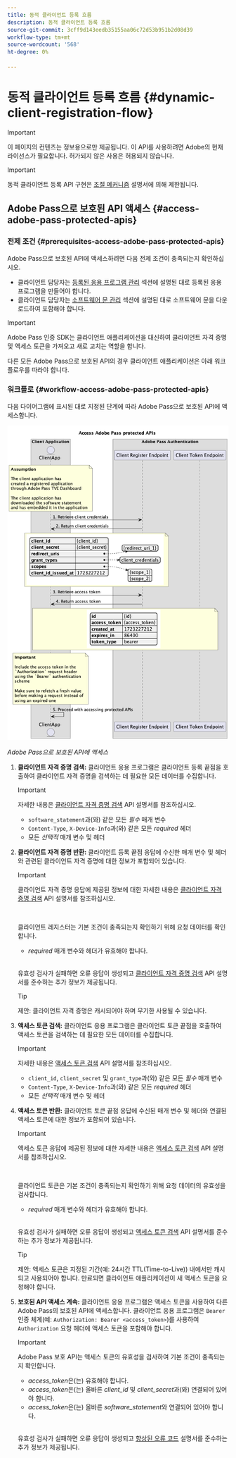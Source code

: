 ```yaml
---
title: 동적 클라이언트 등록 흐름
description: 동적 클라이언트 등록 흐름
source-git-commit: 3cff9d143eedb35155aa06c72d53b951b2d08d39
workflow-type: tm+mt
source-wordcount: '568'
ht-degree: 0%

---
```



# 동적 클라이언트 등록 흐름 {#dynamic-client-registration-flow}

>[!IMPORTANT]
>
> 이 페이지의 컨텐츠는 정보용으로만 제공됩니다. 이 API를 사용하려면 Adobe의 현재 라이선스가 필요합니다. 허가되지 않은 사용은 허용되지 않습니다.

>[!IMPORTANT]
>
> 동적 클라이언트 등록 API 구현은 [조절 메커니즘](/help/authentication/throttling-mechanism.md) 설명서에 의해 제한됩니다.

## Adobe Pass으로 보호된 API 액세스 {#access-adobe-pass-protected-apis}

### 전제 조건 {#prerequisites-access-adobe-pass-protected-apis}

Adobe Pass으로 보호된 API에 액세스하려면 다음 전제 조건이 충족되는지 확인하십시오.

* 클라이언트 담당자는 [등록된 응용 프로그램 관리](../dynamic-client-registration-overview.md#manage-registered-applications) 섹션에 설명된 대로 등록된 응용 프로그램을 만들어야 합니다.
* 클라이언트 담당자는 [소프트웨어 문 관리](../dynamic-client-registration-overview.md#manage-software-statements) 섹션에 설명된 대로 소프트웨어 문을 다운로드하여 포함해야 합니다.

>[!IMPORTANT]
>
> Adobe Pass 인증 SDK는 클라이언트 애플리케이션을 대신하여 클라이언트 자격 증명 및 액세스 토큰을 가져오고 새로 고치는 역할을 합니다.
> 
> 다른 모든 Adobe Pass으로 보호된 API의 경우 클라이언트 애플리케이션은 아래 워크플로우를 따라야 합니다.

### 워크플로 {#workflow-access-adobe-pass-protected-apis}

다음 다이어그램에 표시된 대로 지정된 단계에 따라 Adobe Pass으로 보호된 API에 액세스합니다.

![Adobe Pass으로 보호된 API에 액세스](../../assets/dcr-api/dcr-api-access-adobe-pass-protected-apis.png)

*Adobe Pass으로 보호된 API에 액세스*

1. **클라이언트 자격 증명 검색:** 클라이언트 응용 프로그램은 클라이언트 등록 끝점을 호출하여 클라이언트 자격 증명을 검색하는 데 필요한 모든 데이터를 수집합니다.

   >[!IMPORTANT]
   >
   > 자세한 내용은 [클라이언트 자격 증명 검색](../apis/dynamic-client-registration-apis-retrieve-client-credentials.md#request) API 설명서를 참조하십시오.
   >
   > * `software_statement`과(와) 같은 모든 _필수_ 매개 변수
   > * `Content-Type`, `X-Device-Info`과(와) 같은 모든 _required_ 헤더
   > * 모든 _선택적_ 매개 변수 및 헤더

1. **클라이언트 자격 증명 반환:** 클라이언트 등록 끝점 응답에 수신한 매개 변수 및 헤더와 관련된 클라이언트 자격 증명에 대한 정보가 포함되어 있습니다.

   >[!IMPORTANT]
   >
   > 클라이언트 자격 증명 응답에 제공된 정보에 대한 자세한 내용은 [클라이언트 자격 증명 검색](../apis/dynamic-client-registration-apis-retrieve-client-credentials.md#success) API 설명서를 참조하십시오.
   >
   > <br/>
   >
   > 클라이언트 레지스터는 기본 조건이 충족되는지 확인하기 위해 요청 데이터를 확인합니다.
   >
   > * _required_ 매개 변수와 헤더가 유효해야 합니다.
   >
   > <br/>
   >
   > 유효성 검사가 실패하면 오류 응답이 생성되고 [클라이언트 자격 증명 검색](../apis/dynamic-client-registration-apis-retrieve-client-credentials.md#error) API 설명서를 준수하는 추가 정보가 제공됩니다.

   >[!TIP]
   >
   > 제안: 클라이언트 자격 증명은 캐시되어야 하며 무기한 사용될 수 있습니다.

1. **액세스 토큰 검색:** 클라이언트 응용 프로그램은 클라이언트 토큰 끝점을 호출하여 액세스 토큰을 검색하는 데 필요한 모든 데이터를 수집합니다.

   >[!IMPORTANT]
   >
   > 자세한 내용은 [액세스 토큰 검색](../apis/dynamic-client-registration-apis-retrieve-access-token.md#request) API 설명서를 참조하십시오.
   >
   > * `client_id`, `client_secret` 및 `grant_type`과(와) 같은 모든 _필수_ 매개 변수
   > * `Content-Type`, `X-Device-Info`과(와) 같은 모든 _required_ 헤더
   > * 모든 _선택적_ 매개 변수 및 헤더

1. **액세스 토큰 반환:** 클라이언트 토큰 끝점 응답에 수신된 매개 변수 및 헤더와 연결된 액세스 토큰에 대한 정보가 포함되어 있습니다.

   >[!IMPORTANT]
   >
   > 액세스 토큰 응답에 제공된 정보에 대한 자세한 내용은 [액세스 토큰 검색](../apis/dynamic-client-registration-apis-retrieve-access-token.md#success) API 설명서를 참조하십시오.
   >
   > <br/>
   >
   > 클라이언트 토큰은 기본 조건이 충족되는지 확인하기 위해 요청 데이터의 유효성을 검사합니다.
   >
   > * _required_ 매개 변수와 헤더가 유효해야 합니다.
   >
   > <br/>
   >
   > 유효성 검사가 실패하면 오류 응답이 생성되고 [액세스 토큰 검색](../apis/dynamic-client-registration-apis-retrieve-access-token.md#error) API 설명서를 준수하는 추가 정보가 제공됩니다.

   >[!TIP]
   >
   > 제안: 액세스 토큰은 지정된 기간(예: 24시간 TTL(Time-to-Live)) 내에서만 캐시되고 사용되어야 합니다. 만료되면 클라이언트 애플리케이션이 새 액세스 토큰을 요청해야 합니다.

1. **보호된 API 액세스 계속:** 클라이언트 응용 프로그램은 액세스 토큰을 사용하여 다른 Adobe Pass의 보호된 API에 액세스합니다. 클라이언트 응용 프로그램은 `Bearer` 인증 체계(예: `Authorization: Bearer <access_token>`)를 사용하여 `Authorization` 요청 헤더에 액세스 토큰을 포함해야 합니다.

   >[!IMPORTANT]
   >
   > Adobe Pass 보호 API는 액세스 토큰의 유효성을 검사하여 기본 조건이 충족되는지 확인합니다.
   >
   > * _access_token_&#x200B;은(는) 유효해야 합니다.
   > * _access_token_&#x200B;은(는) 올바른 _client_id_ 및 _client_secret_&#x200B;과(와) 연결되어 있어야 합니다.
   > * _access_token_&#x200B;은(는) 올바른 _software_statement_&#x200B;와 연결되어 있어야 합니다.
   >
   > <br/>
   >
   > 유효성 검사가 실패하면 오류 응답이 생성되고 [향상된 오류 코드](../../enhanced-error-codes.md) 설명서를 준수하는 추가 정보가 제공됩니다.
